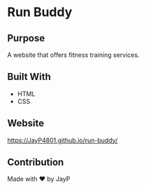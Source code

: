 # Run Buddy

## Purpose
A website that offers fitness training services.

## Built With
* HTML
* CSS

## Website
https://JayP4801.github.io/run-buddy/

## Contribution
Made with ❤️ by JayP
